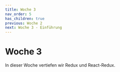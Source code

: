 ```yaml
---
title: Woche 3
nav_order: 5
has_children: true
previous: Woche 2
next: Woche 3 - Einführung
---
```


# Woche 3

In dieser Woche vertiefen wir Redux und React-Redux.
